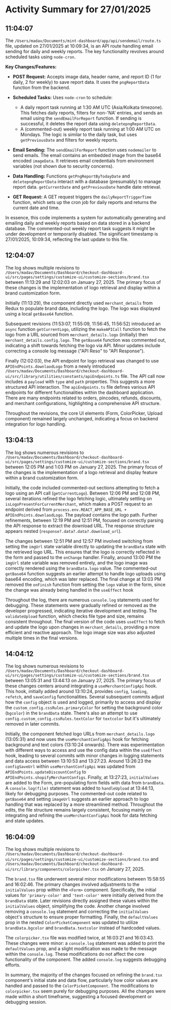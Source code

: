# Activity Summary for 27/01/2025

## 11:04:07
The `/Users/madav/Documents/mint-dashboard/app/api/sendemail/route.ts` file, updated on 27/01/2025 at 10:09:34, is an API route handling email sending for daily and weekly reports.  The key functionality revolves around scheduled tasks using `node-cron`.

**Key Changes/Features:**

* **POST Request:**  Accepts image data, header name, and report ID (1 for daily, 2 for weekly) to save report data.  It uses the `pngReportData` function from the backend.

* **Scheduled Tasks:** Uses `node-cron` to schedule:
    * A daily report task running at 1:30 AM UTC (Asia/Kolkata timezone). This fetches daily reports, filters for non-'NA' entries, and sends an email using the `sendEmailForReport` function.  If sending is successful, it deletes the report data using `deletepngReportData`.
    * A (commented-out) weekly report task running at 1:00 AM UTC on Mondays.  The logic is similar to the daily task, but uses `getPreviousDate` and filters for weekly reports.

* **Email Sending:** The `sendEmailForReport` function uses `nodemailer` to send emails.  The email contains an embedded image from the base64 encoded `imageData`. It retrieves email credentials from environment variables (not shown due to security concerns).

* **Data Handling:** Functions `getPngReportByTodayDate` and `deletepngReportData` interact with a database (presumably) to manage report data.  `getCurrentDate` and `getPreviousDate` handle date retrieval.

* **GET Request:** A GET request triggers the `dailyReportTriggerTime` function, which sets up the cron job for daily reports and returns the current date and time.

In essence, this code implements a system for automatically generating and emailing daily and weekly reports based on data stored in a backend database.  The commented-out weekly report task suggests it might be under development or temporarily disabled.  The significant timestamp is 27/01/2025, 10:09:34, reflecting the last update to this file.


## 12:04:07
The log shows multiple revisions to `/Users/madav/Documents/Dashboard/checkout-dashboard-ui/src/pages/settings/customize-ui/customize-sections/brand.tsx` between 11:13:29 and 12:02:03 on January 27, 2025.  The primary focus of these changes is the implementation of logo retrieval and display within a brand customization form.

Initially (11:13:29), the component directly used `merchant_details` from Redux to populate brand data, including the logo.  The logo was displayed using a local `getBase64` function.


Subsequent revisions (11:53:07, 11:55:09, 11:56:45, 11:56:52) introduced an `async` function `getCurrentLogo`, utilizing the `makeAPICall` function to fetch the logo from a URL sourced from `merchant_details.logo` (initially) then  `merchant_details.config.logo`. The `getBase64` function was commented out, indicating a shift towards fetching the logo via API.  Minor updates include correcting a console log message ("API Reso" to "API Response").


Finally (12:02:03), the API endpoint for logo retrieval was changed to use `APIEndPoints.downlaodLogo` from a newly introduced  `/Users/madav/Documents/Dashboard/checkout-dashboard-ui/src/library/utilities/constants/apiEndpoints.ts` file.  The API call now includes a `payload` with `type` and `path` properties.  This suggests a more structured API interaction.  The `apiEndpoints.ts` file defines various API endpoints for different functionalities within the dashboard application.  There are many endpoints related to orders, pincodes, refunds, discounts, and merchant configurations, highlighting a comprehensive API structure.

Throughout the revisions, the core UI elements (Form, ColorPicker, Upload component) remained largely unchanged, indicating a focus on backend integration for logo handling.


## 13:04:13
The log shows numerous revisions to `/Users/madav/Documents/Dashboard/checkout-dashboard-ui/src/pages/settings/customize-ui/customize-sections/brand.tsx` between 12:05 PM and 1:03 PM on January 27, 2025.  The primary focus of the changes is the implementation of a logo retrieval and display feature within a brand customization form.

Initially, the code included commented-out sections attempting to fetch a logo using an API call (`getCurrentLogo`).  Between 12:06 PM and 12:08 PM,  several iterations refined the logo fetching logic, ultimately settling on `isLogoPresentForCurrentMerchant`, which makes a POST request to an endpoint derived from  `process.env.REACT_APP_BASE_URL + APIEndPoints.downlaodLogo`.  The payload contains the logo path.  Further refinements, between 12:19 PM and 12:51 PM, focused on correctly parsing the API response to extract the download URL.  The response structure appears nested (`response?.data?.data?.download_url`).

The changes between 12:51 PM and 12:57 PM involved switching from setting the `imgUrl` state variable directly to updating the `brandData` state with the retrieved logo URL.  This ensures that the logo is correctly reflected in the form and passed to the `onChange` handler. Finally, around 13:00 PM the `imgUrl` state variable was removed entirely, and the logo image was correctly rendered using the `brandData.logo` value.  The commented-out `getBase64` function suggests an earlier attempt to handle logo uploads using base64 encoding, which was later replaced. The final change at 13:03 PM removed the `onFinish` function from setting the `logo` value in the form, since the change was already being handled in the `useEffect` hook

Throughout the log, there are numerous `console.log` statements used for debugging. These statements were gradually refined or removed as the developer progressed, indicating iterative development and testing.  The `validateUpload` function, which checks file type and size, remains consistent throughout.  The final version of the code uses `useEffect` to fetch and update the logo upon changes in `merchant_details`, providing a more efficient and reactive approach. The logo image size was also adjusted multiple times in the final versions.


## 14:04:12
The log shows numerous revisions to `/Users/madav/Documents/Dashboard/checkout-dashboard-ui/src/pages/settings/customize-ui/customize-sections/brand.tsx` between 13:05:31 and 13:44:13 on January 27, 2025.  The primary focus of these changes centers around integrating a `useMerchantConfigApi` hook. This hook, initially added around 13:10:24,  provides `config`, `loading`, `refetch`, and `saveConfig` functionalities.  Several subsequent commits adjust how the `config` object is used and logged, primarily to access and display the `custom_config.cssRules.primaryColor` for setting the background color (`bgcolor`) in the `brandData` state.  There's also an attempt to use `config.custom_config.cssRules.textColor` for `textcolor` but it's ultimately removed in later commits.


Initially, the component fetched logo URLs from `merchant_details.logo` (13:05:31) and now uses the `useMerchantConfigApi` hook for fetching background and text colors (13:10:24 onwards).  There was experimentation with different ways to access and use the config data within the `useEffect` hook, leading to several commits with minor changes in logging statements and data access between 13:10:53 and 13:27:23.  Around 13:26:23 the `configSaveUrl` within `useMerchantConfigApi` was updated from `APIEndPoints.updateDiscountConfig` to `APIEndPoints.shopifyMerchantConfigs`. Finally, at 13:27:23, `initialValues` are added to the Form, pre-populating form fields with data from `brandData`.  A `console.log(file)` statement was added to `handleUpload` at 13:44:13, likely for debugging purposes.  The commented-out code related to `getBase64` and setting `imageUrl` suggests an earlier approach to logo handling that was replaced by a more streamlined method.  Throughout the edits, the file structure remains largely consistent, focusing mainly on integrating and refining the `useMerchantConfigApi` hook for data fetching and state updates.


## 16:04:09
The log shows multiple revisions to `/Users/madav/Documents/Dashboard/checkout-dashboard-ui/src/pages/settings/customize-ui/customize-sections/brand.tsx` and `/Users/madav/Documents/Dashboard/checkout-dashboard-ui/src/library/components/colorpicker.tsx` on January 27, 2025.

The `brand.tsx` file underwent several minor modifications between 15:58:55 and 16:02:46.  The primary changes involved adjustments to the `initialValues` prop within the `<Form>` component.  Specifically, the initial values for `'primary-color'` and `'text-color'` were initially derived from the `brandData` state. Later revisions directly assigned these values within the `initialValues` object, simplifying the code.  Another change involved removing a `console.log` statement and correcting the `initialValues` object's structure to ensure proper formatting. Finally, the `defaultValues` prop in the nested `ColorPicketComponent` was updated to utilize `brandData.bgcolor` and `brandData.textcolor` instead of hardcoded values.


The `colorpicker.tsx` file was modified twice, at 16:03:21 and 16:03:43.  These changes were minor: a `console.log` statement was added to print the `defaultValues` prop, and a slight modification was made to the message within the `console.log`.  These modifications do not affect the core functionality of the component.  The added `console.log` suggests debugging efforts.

In summary, the majority of the changes focused on refining the `brand.tsx` component's initial state and data flow, particularly how color values are handled and passed to the `ColorPicketComponent`.  The modifications to `colorpicker.tsx` seem purely for debugging purposes.  All the changes were made within a short timeframe, suggesting a focused development or debugging session.
